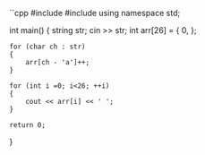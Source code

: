 ``cpp
#include <iostream>
#include <string>
using namespace std;

int main()
{
    string str;
    cin >> str;
    int arr[26] = { 0, };

    for (char ch : str)
    {
        arr[ch - 'a']++;
    }

    for (int i =0; i<26; ++i)
    {
        cout << arr[i] << ' ';
    }

    return 0;
}
```
